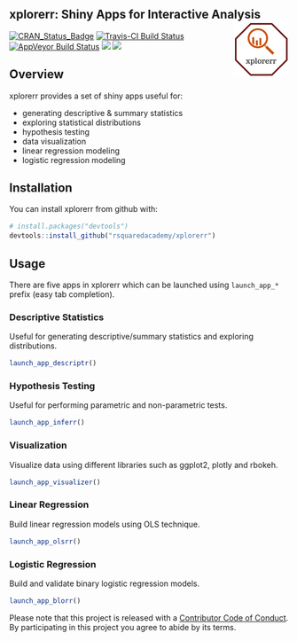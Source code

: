 
<!-- README.md is generated from README.Rmd. Please edit that file -->

## xplorerr: Shiny Apps for Interactive Analysis <img src="xplorerr.png" align="right" />

[![CRAN\_Status\_Badge](http://www.r-pkg.org/badges/version/xplorerr)](https://cran.r-project.org/package=xplorerr)
[![Travis-CI Build
Status](https://travis-ci.org/rsquaredacademy/xplorerr.svg?branch=master)](https://travis-ci.org/rsquaredacademy/xplorerr)
[![AppVeyor Build
Status](https://ci.appveyor.com/api/projects/status/github/rsquaredacademy/xplorerr?branch=master&svg=true)](https://ci.appveyor.com/project/rsquaredacademy/xplorerr)
[![](https://cranlogs.r-pkg.org/badges/grand-total/xplorerr)](https://cran.r-project.org/package=xplorerr)
![](https://img.shields.io/badge/lifecycle-experimental-orange.svg)

## Overview

xplorerr provides a set of shiny apps useful for:

  - generating descriptive & summary statistics
  - exploring statistical distributions
  - hypothesis testing
  - data visualization
  - linear regression modeling
  - logistic regression modeling

## Installation

You can install xplorerr from github with:

``` r
# install.packages("devtools")
devtools::install_github("rsquaredacademy/xplorerr")
```

## Usage

There are five apps in xplorerr which can be launched using
`launch_app_*` prefix (easy tab completion).

### Descriptive Statistics

Useful for generating descriptive/summary statistics and exploring
distributions.

``` r
launch_app_descriptr()
```

### Hypothesis Testing

Useful for performing parametric and non-parametric tests.

``` r
launch_app_inferr()
```

### Visualization

Visualize data using different libraries such as ggplot2, plotly and
rbokeh.

``` r
launch_app_visualizer()
```

### Linear Regression

Build linear regression models using OLS technique.

``` r
launch_app_olsrr()
```

### Logistic Regression

Build and validate binary logistic regression models.

``` r
launch_app_blorr()
```

Please note that this project is released with a [Contributor Code of
Conduct](CONDUCT.md). By participating in this project you agree to
abide by its terms.
